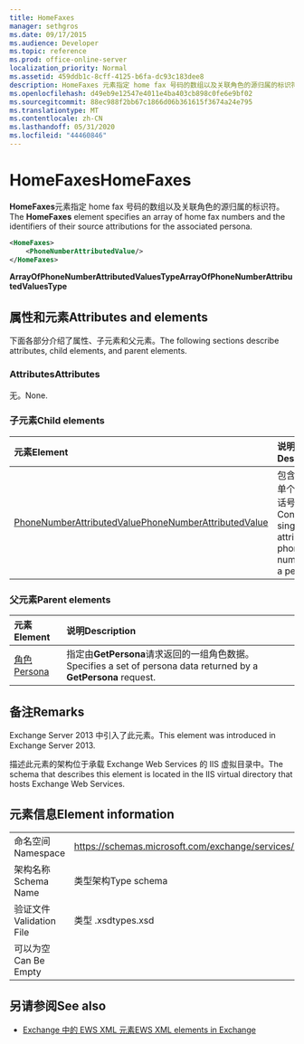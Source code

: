```yaml
---
title: HomeFaxes
manager: sethgros
ms.date: 09/17/2015
ms.audience: Developer
ms.topic: reference
ms.prod: office-online-server
localization_priority: Normal
ms.assetid: 459ddb1c-8cff-4125-b6fa-dc93c183dee8
description: HomeFaxes 元素指定 home fax 号码的数组以及关联角色的源归属的标识符。
ms.openlocfilehash: d49eb9e12547e4011e4ba403cb898c0fe6e9bf02
ms.sourcegitcommit: 88ec988f2bb67c1866d06b361615f3674a24e795
ms.translationtype: MT
ms.contentlocale: zh-CN
ms.lasthandoff: 05/31/2020
ms.locfileid: "44460846"
---
```

# <a name="homefaxes"></a><span data-ttu-id="8efcb-103">HomeFaxes</span><span class="sxs-lookup"><span data-stu-id="8efcb-103">HomeFaxes</span></span>

<span data-ttu-id="8efcb-104">**HomeFaxes**元素指定 home fax 号码的数组以及关联角色的源归属的标识符。</span><span class="sxs-lookup"><span data-stu-id="8efcb-104">The **HomeFaxes** element specifies an array of home fax numbers and the identifiers of their source attributions for the associated persona.</span></span> 
  
```XML
<HomeFaxes>
    <PhoneNumberAttributedValue/>
</HomeFaxes>
```

 <span data-ttu-id="8efcb-105">**ArrayOfPhoneNumberAttributedValuesType**</span><span class="sxs-lookup"><span data-stu-id="8efcb-105">**ArrayOfPhoneNumberAttributedValuesType**</span></span>
## <a name="attributes-and-elements"></a><span data-ttu-id="8efcb-106">属性和元素</span><span class="sxs-lookup"><span data-stu-id="8efcb-106">Attributes and elements</span></span>

<span data-ttu-id="8efcb-107">下面各部分介绍了属性、子元素和父元素。</span><span class="sxs-lookup"><span data-stu-id="8efcb-107">The following sections describe attributes, child elements, and parent elements.</span></span>
  
### <a name="attributes"></a><span data-ttu-id="8efcb-108">Attributes</span><span class="sxs-lookup"><span data-stu-id="8efcb-108">Attributes</span></span>

<span data-ttu-id="8efcb-109">无。</span><span class="sxs-lookup"><span data-stu-id="8efcb-109">None.</span></span>
  
### <a name="child-elements"></a><span data-ttu-id="8efcb-110">子元素</span><span class="sxs-lookup"><span data-stu-id="8efcb-110">Child elements</span></span>

|<span data-ttu-id="8efcb-111">**元素**</span><span class="sxs-lookup"><span data-stu-id="8efcb-111">**Element**</span></span>|<span data-ttu-id="8efcb-112">**说明**</span><span class="sxs-lookup"><span data-stu-id="8efcb-112">**Description**</span></span>|
|:-----|:-----|
|[<span data-ttu-id="8efcb-113">PhoneNumberAttributedValue</span><span class="sxs-lookup"><span data-stu-id="8efcb-113">PhoneNumberAttributedValue</span></span>](phonenumberattributedvalue.md) <br/> |<span data-ttu-id="8efcb-114">包含角色的单个属性电话号码。</span><span class="sxs-lookup"><span data-stu-id="8efcb-114">Contains a single attributed phone number for a persona.</span></span>  <br/> |
   
### <a name="parent-elements"></a><span data-ttu-id="8efcb-115">父元素</span><span class="sxs-lookup"><span data-stu-id="8efcb-115">Parent elements</span></span>

|<span data-ttu-id="8efcb-116">**元素**</span><span class="sxs-lookup"><span data-stu-id="8efcb-116">**Element**</span></span>|<span data-ttu-id="8efcb-117">**说明**</span><span class="sxs-lookup"><span data-stu-id="8efcb-117">**Description**</span></span>|
|:-----|:-----|
|[<span data-ttu-id="8efcb-118">角色</span><span class="sxs-lookup"><span data-stu-id="8efcb-118">Persona</span></span>](persona.md) <br/> |<span data-ttu-id="8efcb-119">指定由**GetPersona**请求返回的一组角色数据。</span><span class="sxs-lookup"><span data-stu-id="8efcb-119">Specifies a set of persona data returned by a **GetPersona** request.</span></span>  <br/> |
   
## <a name="remarks"></a><span data-ttu-id="8efcb-120">备注</span><span class="sxs-lookup"><span data-stu-id="8efcb-120">Remarks</span></span>

<span data-ttu-id="8efcb-121">Exchange Server 2013 中引入了此元素。</span><span class="sxs-lookup"><span data-stu-id="8efcb-121">This element was introduced in Exchange Server 2013.</span></span>
  
<span data-ttu-id="8efcb-122">描述此元素的架构位于承载 Exchange Web Services 的 IIS 虚拟目录中。</span><span class="sxs-lookup"><span data-stu-id="8efcb-122">The schema that describes this element is located in the IIS virtual directory that hosts Exchange Web Services.</span></span>
  
## <a name="element-information"></a><span data-ttu-id="8efcb-123">元素信息</span><span class="sxs-lookup"><span data-stu-id="8efcb-123">Element information</span></span>

|||
|:-----|:-----|
|<span data-ttu-id="8efcb-124">命名空间</span><span class="sxs-lookup"><span data-stu-id="8efcb-124">Namespace</span></span>  <br/> |https://schemas.microsoft.com/exchange/services/2006/types  <br/> |
|<span data-ttu-id="8efcb-125">架构名称</span><span class="sxs-lookup"><span data-stu-id="8efcb-125">Schema Name</span></span>  <br/> |<span data-ttu-id="8efcb-126">类型架构</span><span class="sxs-lookup"><span data-stu-id="8efcb-126">Type schema</span></span>  <br/> |
|<span data-ttu-id="8efcb-127">验证文件</span><span class="sxs-lookup"><span data-stu-id="8efcb-127">Validation File</span></span>  <br/> |<span data-ttu-id="8efcb-128">类型 .xsd</span><span class="sxs-lookup"><span data-stu-id="8efcb-128">types.xsd</span></span>  <br/> |
|<span data-ttu-id="8efcb-129">可以为空</span><span class="sxs-lookup"><span data-stu-id="8efcb-129">Can Be Empty</span></span>  <br/> ||
   
## <a name="see-also"></a><span data-ttu-id="8efcb-130">另请参阅</span><span class="sxs-lookup"><span data-stu-id="8efcb-130">See also</span></span>



- [<span data-ttu-id="8efcb-131">Exchange 中的 EWS XML 元素</span><span class="sxs-lookup"><span data-stu-id="8efcb-131">EWS XML elements in Exchange</span></span>](ews-xml-elements-in-exchange.md)

